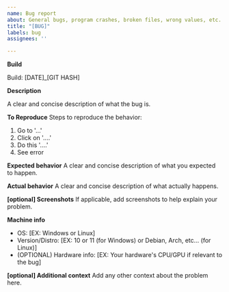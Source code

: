 ```yaml
---
name: Bug report
about: General bugs, program crashes, broken files, wrong values, etc...
title: "[BUG]"
labels: bug
assignees: ''

---
```


<!--
NOTE:

Before you file an issue, please look if there's already the same
issue before filing one. Otherwise it'll just get closed as a duplicate.
-->

**Build**
<!--
Which build this bug is seen? Replace [DATE] with YYYYMMDD
and [GIT HASH] with the Git short hash the build was built on.
The main menu will show the build's date and Git hash.
-->
Build: [DATE]_[GIT HASH]

**Description**
<!--
Build, Description, "To Reproduce", "Expected/Actual behavior", and
"Machine info" ALL MUST be completed in. DO NOT put in chatlogs
and instead formulate them into detailed description and
reproduction steps.
-->
A clear and concise description of what the bug is.

**To Reproduce**
Steps to reproduce the behavior:
1. Go to '...'
2. Click on '....'
3. Do this '....'
4. See error

**Expected behavior**
A clear and concise description of what you expected to happen.

**Actual behavior**
A clear and concise description of what actually happens.

**[optional] Screenshots**
If applicable, add screenshots to help explain your problem.

**Machine info**
 - OS: [EX: Windows or Linux]
 - Version/Distro: [EX: 10 or 11 (for Windows) or Debian, Arch, etc... (for Linux)]
 - (OPTIONAL) Hardware info: [EX: Your hardware's CPU/GPU if relevant to the bug]

**[optional] Additional context**
Add any other context about the problem here.

